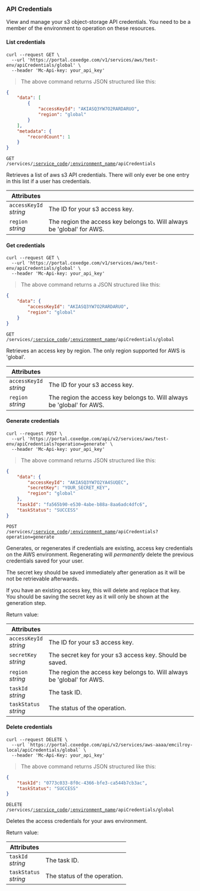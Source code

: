 ### API Credentials

View and manage your s3 object-storage API credentials. You need to be a member of the environment to operation on these resources.

<!-------------------- LIST CREDENTIALS -------------------->

#### List credentials

```shell
curl --request GET \
  --url 'https://portal.coxedge.com/v1/services/aws/test-env/apiCredentials/global' \
  --header 'Mc-Api-key: your_api_key'
```

> The above command returns JSON structured like this:

```json 
{
	"data": [
		{
			"accessKeyId": "AKIASQ3YW7O2RARDARUO",
			"region": "global"
		}
	],
	"metadata": {
		"recordCount": 1
	}
}
```

<code>GET /services/<a href="#administration-service-connections">:service_code</a>/<a href="#administration-environments">:environment_name</a>/apiCredentials</code>

Retrieves a list of aws s3 API credentials. There will only ever be one entry in this list if a user has credentials.

| Attributes                 | &nbsp;                                                                                                                      |
| -------------------------- | --------------------------------------------------------------------------------------------------------------------------- |
| `accessKeyId`<br/>_string_ | The ID for your s3 access key.                                                                                              |
| `region`<br/>_string_      | The region the access key belongs to. Will always be 'global' for AWS.                                                      |

<!-------------------- GET CREDENTIALS -------------------->

#### Get credentials

```shell
curl --request GET \
  --url 'https://portal.coxedge.com/v1/services/aws/test-env/apiCredentials/global' \
  --header 'Mc-Api-key: your_api_key'
```

> The above command returns a JSON structured like this:

```json
{
	"data": {
		"accessKeyId": "AKIASQ3YW7O2RARDARUO",
		"region": "global"
	}
}
```

<code>GET /services/<a href="#administration-service-connections">:service_code</a>/<a href="#administration-environments">:environment_name</a>/apiCredentials/global</code>

Retrieves an access key by region. The only region supported for AWS is 'global'. 

| Attributes                 | &nbsp;                                                                                                                      |
| -------------------------- | --------------------------------------------------------------------------------------------------------------------------- |
| `accessKeyId`<br/>_string_ | The ID for your s3 access key.                                                                                              |
| `region`<br/>_string_      | The region the access key belongs to. Will always be 'global' for AWS.                                                      |



<!-------------------- GENERATE CREDENTIALS -------------------->

#### Generate credentials

```shell
curl --request POST \
  --url 'https://portal.coxedge.com/api/v2/services/aws/test-env/apiCredentials?operation=generate' \
  --header 'Mc-Api-key: your_api_key'
```

> The above command returns JSON structured like this:

```json
{
	"data": {
		"accessKeyId": "AKIASQ3YW7O2YA4SUQEC",
		"secretKey": "YOUR_SECRET_KEY",
		"region": "global"
	},
	"taskId": "fa565b90-e530-4abe-b88a-8aa6adc4dfc6",
	"taskStatus": "SUCCESS"
}
```
<code>POST /services/<a href="#administration-service-connections">:service_code</a>/<a href="#administration-environments">:environment_name</a>/apiCredentials?operation=generate</code>

Generates, or regenerates if credentials are existing, access key credentials on the AWS environment. Regenerating will *permanently* delete the previous credentials saved for your user. 

The secret key should be saved immediately after generation as it will be not be retrievable afterwards.

<aside class="warning">
If you have an existing access key, this will delete and replace that key.
</aside>

<aside class="notice">
You should be saving the secret key as it will only be shown at the generation step.
</aside>

Return value:

| Attributes                 | &nbsp;                                        |
|----------------------------|-----------------------------------------------|
| `accessKeyId`<br/>_string_ | The ID for your s3 access key.                                         |
| `secretKey`<br/>_string_   | The secret key for your s3 access key. Should be saved.                |
| `region`<br/>_string_      | The region the access key belongs to. Will always be 'global' for AWS. |
| `taskId` <br/>*string*     | The task ID.                            |
| `taskStatus` <br/>*string* | The status of the operation.                                           | 

#### Delete credentials
```shell
curl --request DELETE \
  --url `https://portal.coxedge.com/api/v2/services/aws-aaaa/emcilroy-local/apiCredentials/global` \
  --header 'Mc-Api-Key: your_api_key'
```

> The above command returns JSON structured like this:

```json
{
	"taskId": "0773c033-8f0c-4366-bfe3-ca544b7cb3ac",
	"taskStatus": "SUCCESS"
}
```

<code>DELETE /services/<a href="#administration-service-connections">:service_code</a>/<a href="#administration-environments">:environment_name</a>/apiCredentials/global</code>

Deletes the access credentials for your aws environment.

Return value:

| Attributes                 | &nbsp;                                        |
|----------------------------|-----------------------------------------------|
| `taskId` <br/>*string*     | The task ID.   |
| `taskStatus` <br/>*string* | The status of the operation.                  | 